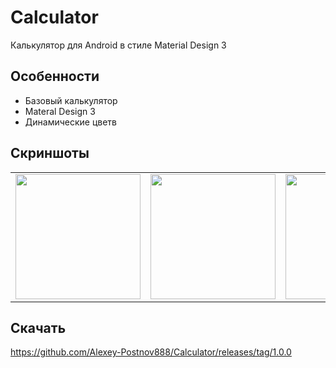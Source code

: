 # Calculator

Калькулятор для Android в стиле Material Design 3

## Особенности

- Базовый калькулятор
- Materal Design 3
- Динамические цветв

## Скриншоты

<div align="center">
  <table>
    <tr>
      <td align="center">
        <img src="https://github.com/user-attachments/assets/5ac2e258-2980-4a4e-8455-f79669fc733f" width="200"/><br/>
      </td>
      <td align="center">
        <img src="https://github.com/user-attachments/assets/6d2e5e7f-7631-4b52-ad3c-a55e0e0e5233" width="200"/><br/>
      </td>
      <td align="center">
        <img src="https://github.com/user-attachments/assets/4d0b2201-a095-445d-970b-7216f4c6d173" width="200""/><br/>
      </td>
      <td align="center">
        <img src="https://github.com/user-attachments/assets/14cf5e1a-de9c-4172-a20f-7eef494c5484" width="200"/><br/>
      </td>
    </tr>
  </table>
</div>

## Скачать

https://github.com/Alexey-Postnov888/Calculator/releases/tag/1.0.0
